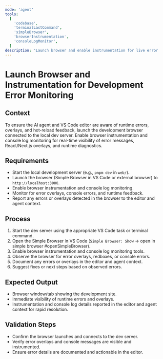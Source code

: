 ```yaml
---
mode: 'agent'
tools:
  [
    'codebase',
    'terminalLastCommand',
    'simpleBrowser',
    'browserInstrumentation',
    'consoleLogMonitor',
  ]
description: 'Launch browser and enable instrumentation for live error monitoring during development'
---
```


# Launch Browser and Instrumentation for Development Error Monitoring

## Context

To ensure the AI agent and VS Code editor are aware of runtime errors, overlays, and hot-reload feedback, launch the development browser connected to the local dev server. Enable browser instrumentation and console log monitoring for real-time visibility of error messages, React/Next.js overlays, and runtime diagnostics.

## Requirements

- Start the local development server (e.g., `pnpm dev` in `web/`).
- Launch the browser (Simple Browser in VS Code or external browser) to `http://localhost:3000`.
- Enable browser instrumentation and console log monitoring.
- Monitor for error overlays, console errors, and runtime feedback.
- Report any errors or overlays detected in the browser to the editor and agent context.

## Process

1. Start the dev server using the appropriate VS Code task or terminal command.
2. Open the Simple Browser in VS Code (`Simple Browser: Show` → open in simple browser #openSimpleBrowser).
3. Enable browser instrumentation and console log monitoring tools. 
4. Observe the browser for error overlays, redboxes, or console errors.
5. Document any errors or overlays in the editor and agent context.   
6. Suggest fixes or next steps based on observed errors.

## Expected Output

- Browser window/tab showing the development site.
- Immediate visibility of runtime errors and overlays.
- Instrumentation and console log details reported in the editor and agent context for rapid resolution.

## Validation Steps

- Confirm the browser launches and connects to the dev server.
- Verify error overlays and console messages are visible and instrumented.
- Ensure error details are documented and actionable in the editor.
